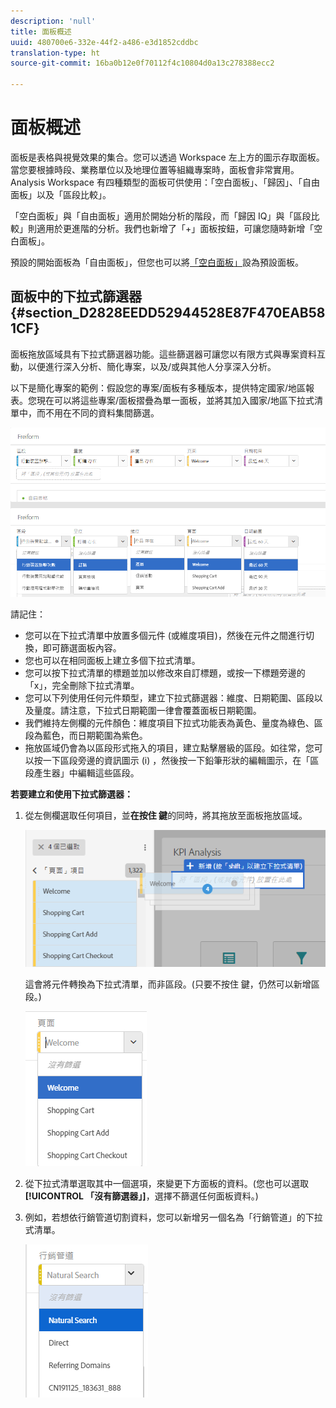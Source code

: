```yaml
---
description: 'null'
title: 面板概述
uuid: 480700e6-332e-44f2-a486-e3d1852cddbc
translation-type: ht
source-git-commit: 16ba0b12e0f70112f4c10804d0a13c278388ecc2

---
```



# 面板概述

面板是表格與視覺效果的集合。您可以透過 Workspace 左上方的圖示存取面板。當您要根據時段、業務單位以及地理位置等組織專案時，面板會非常實用。Analysis Workspace 有四種類型的面板可供使用：「空白面板」、「歸因」、「自由面板」以及「區段比較」。

「空白面板」與「自由面板」適用於開始分析的階段，而「歸因 IQ」與「區段比較」則適用於更進階的分析。我們也新增了「+」面板按鈕，可讓您隨時新增「空白面板」。

預設的開始面板為「自由面板」，但您也可以將[「空白面板」](/help/analyze/analysis-workspace/c-panels/blank-panel.md)設為預設面板。

## 面板中的下拉式篩選器{#section_D2828EEDD52944528E87F470EAB581CF}

面板拖放區域具有下拉式篩選器功能。這些篩選器可讓您以有限方式與專案資料互動，以便進行深入分析、簡化專案，以及/或與其他人分享深入分析。

以下是簡化專案的範例：假設您的專案/面板有多種版本，提供特定國家/地區報表。您現在可以將這些專案/面板摺疊為單一面板，並將其加入國家/地區下拉式清單中，而不用在不同的資料集間篩選。

![](assets/dropdowns.png)

請記住：

* 您可以在下拉式清單中放置多個元件 (或維度項目)，然後在元件之間進行切換，即可篩選面板內容。
* 您也可以在相同面板上建立多個下拉式清單。
* 您可以按下拉式清單的標題並加以修改來自訂標題，或按一下標題旁邊的「x」，完全刪除下拉式清單。
* 您可以下列使用任何元件類型，建立下拉式篩選器：維度、日期範圍、區段以及量度。請注意，下拉式日期範圍一律會覆蓋面板日期範圍。
* 我們維持左側欄的元件顏色：維度項目下拉式功能表為黃色、量度為綠色、區段為藍色，而日期範圍為紫色。
* 拖放區域仍會為以區段形式拖入的項目，建立點擊層級的區段。如往常，您可以按一下區段旁邊的資訊圖示 (i) ，然後按一下鉛筆形狀的編輯圖示，在「區段產生器」中編輯這些區段。

**若要建立和使用下拉式篩選器：**

1. 從左側欄選取任何項目，並&#x200B;**在按住   鍵**&#x200B;的同時，將其拖放至面板拖放區域。

   ![](assets/create_dropdown.png)

   這會將元件轉換為下拉式清單，而非區段。(只要不按住   鍵，仍然可以新增區段。)

   ![](assets/dropdown.png)

1. 從下拉式清單選取其中一個選項，來變更下方面板的資料。(您也可以選取&#x200B;**[!UICONTROL 「沒有篩選器」]**，選擇不篩選任何面板資料。)
1. 例如，若想依行銷管道切割資料，您可以新增另一個名為「行銷管道」的下拉式清單。

   ![](assets/mc_dropdown.png)

